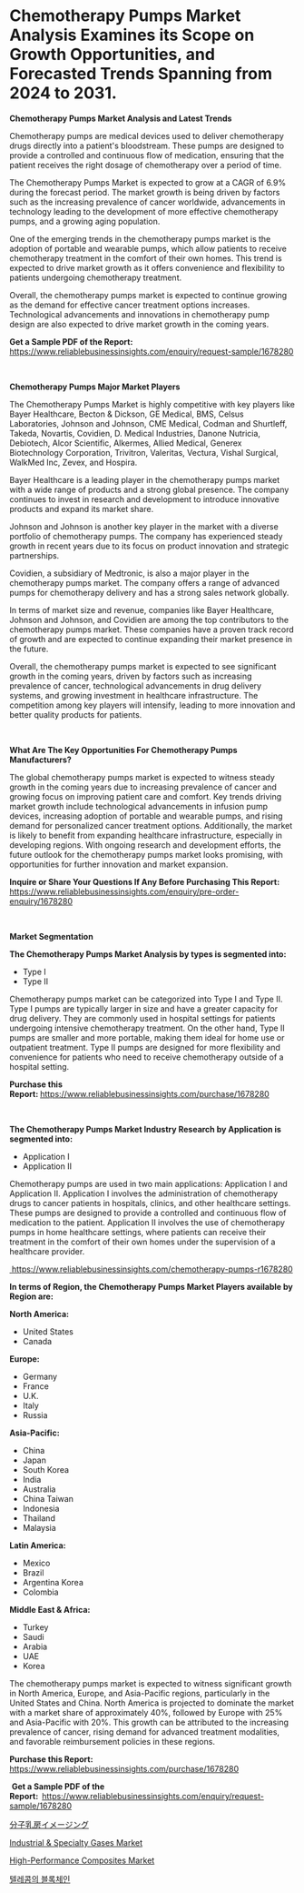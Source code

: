 <p><h1>Chemotherapy Pumps Market Analysis Examines its Scope on Growth Opportunities, and Forecasted Trends Spanning from 2024 to 2031.</h1></p><p><strong>Chemotherapy Pumps Market Analysis and Latest Trends</strong></p>
<p><p>Chemotherapy pumps are medical devices used to deliver chemotherapy drugs directly into a patient's bloodstream. These pumps are designed to provide a controlled and continuous flow of medication, ensuring that the patient receives the right dosage of chemotherapy over a period of time.</p><p>The Chemotherapy Pumps Market is expected to grow at a CAGR of 6.9% during the forecast period. The market growth is being driven by factors such as the increasing prevalence of cancer worldwide, advancements in technology leading to the development of more effective chemotherapy pumps, and a growing aging population.</p><p>One of the emerging trends in the chemotherapy pumps market is the adoption of portable and wearable pumps, which allow patients to receive chemotherapy treatment in the comfort of their own homes. This trend is expected to drive market growth as it offers convenience and flexibility to patients undergoing chemotherapy treatment.</p><p>Overall, the chemotherapy pumps market is expected to continue growing as the demand for effective cancer treatment options increases. Technological advancements and innovations in chemotherapy pump design are also expected to drive market growth in the coming years.</p></p>
<p><strong>Get a Sample PDF of the Report:&nbsp;</strong> <a href="https://www.reliablebusinessinsights.com/enquiry/request-sample/1678280">https://www.reliablebusinessinsights.com/enquiry/request-sample/1678280</a></p>
<p>&nbsp;</p>
<p><strong>Chemotherapy Pumps Major Market Players</strong></p>
<p><p>The Chemotherapy Pumps Market is highly competitive with key players like Bayer Healthcare, Becton & Dickson, GE Medical, BMS, Celsus Laboratories, Johnson and Johnson, CME Medical, Codman and Shurtleff, Takeda, Novartis, Covidien, D. Medical Industries, Danone Nutricia, Debiotech, Alcor Scientific, Alkermes, Allied Medical, Generex Biotechnology Corporation, Trivitron, Valeritas, Vectura, Vishal Surgical, WalkMed Inc, Zevex, and Hospira.</p><p>Bayer Healthcare is a leading player in the chemotherapy pumps market with a wide range of products and a strong global presence. The company continues to invest in research and development to introduce innovative products and expand its market share.</p><p>Johnson and Johnson is another key player in the market with a diverse portfolio of chemotherapy pumps. The company has experienced steady growth in recent years due to its focus on product innovation and strategic partnerships.</p><p>Covidien, a subsidiary of Medtronic, is also a major player in the chemotherapy pumps market. The company offers a range of advanced pumps for chemotherapy delivery and has a strong sales network globally.</p><p>In terms of market size and revenue, companies like Bayer Healthcare, Johnson and Johnson, and Covidien are among the top contributors to the chemotherapy pumps market. These companies have a proven track record of growth and are expected to continue expanding their market presence in the future.</p><p>Overall, the chemotherapy pumps market is expected to see significant growth in the coming years, driven by factors such as increasing prevalence of cancer, technological advancements in drug delivery systems, and growing investment in healthcare infrastructure. The competition among key players will intensify, leading to more innovation and better quality products for patients.</p></p>
<p>&nbsp;</p>
<p><strong>What Are The Key Opportunities For Chemotherapy Pumps Manufacturers?</strong></p>
<p><p>The global chemotherapy pumps market is expected to witness steady growth in the coming years due to increasing prevalence of cancer and growing focus on improving patient care and comfort. Key trends driving market growth include technological advancements in infusion pump devices, increasing adoption of portable and wearable pumps, and rising demand for personalized cancer treatment options. Additionally, the market is likely to benefit from expanding healthcare infrastructure, especially in developing regions. With ongoing research and development efforts, the future outlook for the chemotherapy pumps market looks promising, with opportunities for further innovation and market expansion.</p></p>
<p><strong>Inquire or Share Your Questions If Any Before Purchasing This Report:</strong> <a href="https://www.reliablebusinessinsights.com/enquiry/pre-order-enquiry/1678280">https://www.reliablebusinessinsights.com/enquiry/pre-order-enquiry/1678280</a></p>
<p>&nbsp;</p>
<p><strong>Market Segmentation</strong></p>
<p><strong>The Chemotherapy Pumps Market Analysis by types is segmented into:</strong></p>
<p><ul><li>Type I</li><li>Type II</li></ul></p>
<p><p>Chemotherapy pumps market can be categorized into Type I and Type II. Type I pumps are typically larger in size and have a greater capacity for drug delivery. They are commonly used in hospital settings for patients undergoing intensive chemotherapy treatment. On the other hand, Type II pumps are smaller and more portable, making them ideal for home use or outpatient treatment. Type II pumps are designed for more flexibility and convenience for patients who need to receive chemotherapy outside of a hospital setting.</p></p>
<p><strong>Purchase this Report:&nbsp;</strong><a href="https://www.reliablebusinessinsights.com/purchase/1678280">https://www.reliablebusinessinsights.com/purchase/1678280</a></p>
<p>&nbsp;</p>
<p><strong>The Chemotherapy Pumps Market Industry Research by Application is segmented into:</strong></p>
<p><ul><li>Application I</li><li>Application II</li></ul></p>
<p><p>Chemotherapy pumps are used in two main applications: Application I and Application II. Application I involves the administration of chemotherapy drugs to cancer patients in hospitals, clinics, and other healthcare settings. These pumps are designed to provide a controlled and continuous flow of medication to the patient. Application II involves the use of chemotherapy pumps in home healthcare settings, where patients can receive their treatment in the comfort of their own homes under the supervision of a healthcare provider.</p></p>
<p><a href="https://www.reliablebusinessinsights.com/chemotherapy-pumps-r1678280">&nbsp;https://www.reliablebusinessinsights.com/chemotherapy-pumps-r1678280</a></p>
<p><strong>In terms of Region, the Chemotherapy Pumps Market Players available by Region are:</strong></p>
<p>
    <p> <strong> North America: </strong>
        <ul>
            <li>United States</li>
            <li>Canada</li>
        </ul>
        </p> 
    <p> <strong> Europe: </strong>
        <ul>
            <li>Germany</li>
            <li>France</li>
            <li>U.K.</li>
            <li>Italy</li>
            <li>Russia</li>
        </ul>
        </p> 
    <p> <strong> Asia-Pacific: </strong>
        <ul>
            <li>China</li>
            <li>Japan</li>
            <li>South Korea</li>
            <li>India</li>
            <li>Australia</li>
            <li>China Taiwan</li>
            <li>Indonesia</li>
            <li>Thailand</li>
            <li>Malaysia</li>
        </ul>
        </p> 
    <p> <strong> Latin America: </strong>
        <ul>
            <li>Mexico</li>
            <li>Brazil</li>
            <li>Argentina Korea</li>
            <li>Colombia</li>
        </ul>
        </p> 
    <p> <strong> Middle East & Africa: </strong>
        <ul>
            <li>Turkey</li>
            <li>Saudi</li>
            <li>Arabia</li>
            <li>UAE</li>
            <li>Korea</li>
        </ul>
    </p>
    </p>
<p><p>The chemotherapy pumps market is expected to witness significant growth in North America, Europe, and Asia-Pacific regions, particularly in the United States and China. North America is projected to dominate the market with a market share of approximately 40%, followed by Europe with 25% and Asia-Pacific with 20%. This growth can be attributed to the increasing prevalence of cancer, rising demand for advanced treatment modalities, and favorable reimbursement policies in these regions.</p></p>
<p><strong>Purchase this Report: </strong><a href="https://www.reliablebusinessinsights.com/purchase/1678280">https://www.reliablebusinessinsights.com/purchase/1678280</a></p>
<p>&nbsp;<strong>Get a Sample PDF of the Report:&nbsp;&nbsp;</strong><a href="https://www.reliablebusinessinsights.com/enquiry/request-sample/1678280">https://www.reliablebusinessinsights.com/enquiry/request-sample/1678280</a></p>
<p><strong></strong></p>
<p><p><a href="https://github.com/pepo3k/Market-Research-Report-List-2/blob/main/6641881182572.md">分子乳房イメージング</a></p><p><a href="https://github.com/rslnowrouzi/Market-Research-Report-List-1/blob/main/industrial-specialty-gases-market.md">Industrial & Specialty Gases Market</a></p><p><a href="https://github.com/syaifulanwaramsyori/Market-Research-Report-List-1/blob/main/high-performance-composites-market.md">High-Performance Composites Market</a></p><p><a href="https://github.com/vss5505pa7z1p/Market-Research-Report-List-3/blob/main/6819181185380.md">텔레콤의 블록체인</a></p></p>